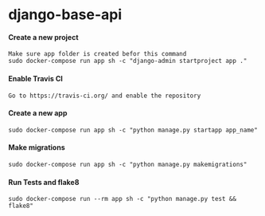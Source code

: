 # django-base-api

#### Create a new project
```
Make sure app folder is created befor this command
sudo docker-compose run app sh -c "django-admin startproject app ."
```

#### Enable Travis CI
```
Go to https://travis-ci.org/ and enable the repository 
```

#### Create a new app
```
sudo docker-compose run app sh -c "python manage.py startapp app_name"
```

#### Make migrations
```
sudo docker-compose run app sh -c "python manage.py makemigrations"
```

#### Run Tests and flake8
```
sudo docker-compose run --rm app sh -c "python manage.py test && flake8"
```